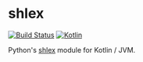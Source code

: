 # shlex

[![Build Status](https://travis-ci.com/kilink/shlex.svg?branch=master)](https://travis-ci.com/kilink/shlex)
[![Kotlin](https://img.shields.io/badge/kotlin-1.5.31-blue.svg?logo=kotlin)](http://kotlinlang.org)

Python's [shlex](https://github.com/python/cpython/blob/master/Lib/shlex.py) module for Kotlin / JVM.
